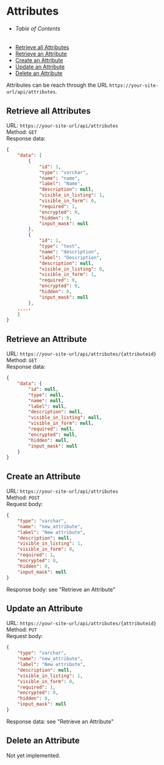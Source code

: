 # Attributes

- ###### Table of Contents
- [Retrieve all Attributes](#retrieve-all-attributes)
- [Retrieve an Attribute](#retrieve-an-Attribute)
- [Create an Attribute](#create-an-attribute)
- [Update an Attribute](#update-an-attribute)
- [Delete an Attribute](#delete-an-attribute)

Attributes can be reach through the URL `https://your-site-url/api/attributes`.

<a name="retrieve-all-attributes"></a>
## Retrieve all Attributes

URL: `https://your-site-url/api/attributes`  
Method: `GET`  
Response data:
```JSON
{
    "data": [
        {
            "id": 1,
            "type": "varchar",
            "name": "name",
            "label": "Name",
            "description": null,
            "visible_in_listing": 1,
            "visible_in_form": 0,
            "required": 1,
            "encrypted": 0,
            "hidden": 0,
            "input_mask": null
        },
        {
            "id": 2,
            "type": "text",
            "name": "description",
            "label": "Description",
            "description": null,
            "visible_in_listing": 0,
            "visible_in_form": 1,
            "required": 0,
            "encrypted": 0,
            "hidden": 0,
            "input_mask": null
        },
    .....
    ]
}
```

<a name="retrieve-an-Attribute"></a>
## Retrieve an Attribute

URL: `https://your-site-url/api/attributes/{attributeid}`  
Method: `GET`  
Response data:
```JSON
{
    "data": {
        "id": null,
        "type": null,
        "name": null,
        "label": null,
        "description": null,
        "visible_in_listing": null,
        "visible_in_form": null,
        "required": null,
        "encrypted": null,
        "hidden": null,
        "input_mask": null
    }
}
```

<a name="create-an-attribute"></a>
## Create an Attribute

URL: `https://your-site-url/api/attributes`  
Method: `POST`  
Request body:
```JSON
{
    "type": "varchar",
    "name": "new_attribute",
    "label": "New attribute",
    "description": null,
    "visible_in_listing": 1,
    "visible_in_form": 0,
    "required": 1,
    "encrypted": 0,
    "hidden": 0,
    "input_mask": null
}
```

Response body: see "Retrieve an Attribute"

<a name="update-an-attribute"></a>
## Update an Attribute

URL: `https://your-site-url/api/attributes/{attributeid}`  
Method: `PUT`  
Request body:
```JSON
{
    "type": "varchar",
    "name": "new_attribute",
    "label": "New attribute",
    "description": null,
    "visible_in_listing": 1,
    "visible_in_form": 0,
    "required": 1,
    "encrypted": 0,
    "hidden": 0,
    "input_mask": null
}
```

Response data: see "Retrieve an Attribute"

<a name="delete-an-attribute"></a>
## Delete an Attribute

Not yet implemented.